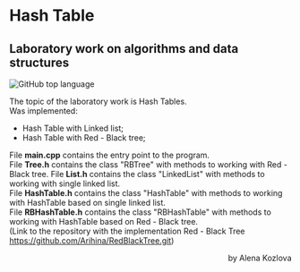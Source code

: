 # Hash Table
## Laboratory work on algorithms and data structures

![GitHub top language](https://img.shields.io/github/languages/top/Arihina/HashTable)

The topic of the laboratory work is Hash Tables.    
Was implemented:
- Hash Table with Linked list;
- Hash Table with Red - Black tree;

File **main.cpp** contains the entry point to the program.   
File **Tree.h** contains the class "RBTree" with methods to working with Red - Black tree. 
File **List.h** contains the class "LinkedList" with methods to working with single linked list.   
File **HashTable.h** contains the class "HashTable" with methods to working with HashTable based on single linked list.   
File **RBHashTable.h** contains the class "RBHashTable" with methods to working with HashTable based on Red - Black tree.  
(Link to the repository with the implementation Red - Black Tree https://github.com/Arihina/RedBlackTree.git)

<div style="text-align: right"> by Alena Kozlova </div>
